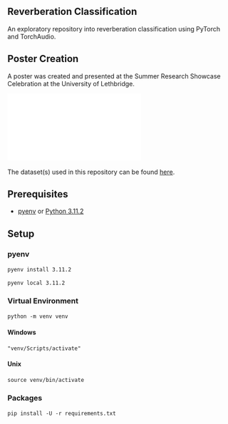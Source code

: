 ## Reverberation Classification
An exploratory repository into reverberation classification using PyTorch and TorchAudio.

## Poster Creation
A poster was created and presented at the Summer Research Showcase Celebration at the University of Lethbridge.

![Final Reverb Classification Poster](asset/Poster_final.pdf?raw=true "Reverb Classification Poster")

The dataset(s) used in this repository can be found [here](https://github.com/RoyJames/room-impulse-responses).


## Prerequisites

* [pyenv](https://github.com/pyenv/pyenv) or [Python 3.11.2](https://www.python.org/downloads/)


## Setup

### pyenv

```
pyenv install 3.11.2
```

```
pyenv local 3.11.2
```

### Virtual Environment

```
python -m venv venv
```

#### Windows

```
"venv/Scripts/activate"
```

#### Unix

```
source venv/bin/activate
```

### Packages

```
pip install -U -r requirements.txt
```
